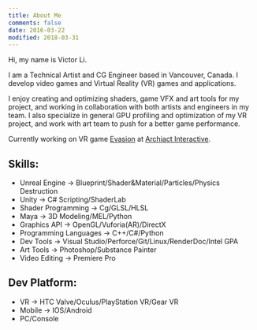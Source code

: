 ```yaml
---
title: About Me
comments: false
date: 2016-03-22
modified: 2018-03-31
---
```

Hi, my name is Victor Li.

I am a Technical Artist and CG Engineer based in Vancouver, Canada. I develop video games and Virtual Reality (VR) games and applications.

I enjoy creating and optimizing shaders, game VFX and art tools for my project, and working in collaboration with both artists and engineers in my team. I also specialize in general GPU profiling and optimization of my VR project, and work with art team to push for a better game performance.
<!-- I also keep the art pipeline clean and efficient in order to maximize performance. -->
<!-- I'm a Technical Artist and Computer Graphics Engineer based in Vancouver with a [Master's degree in Digital Media](http://thecdm.ca/) and a background of computer science. I enjoy interpreting graphics through code and using mathematics and programming as tools to discover how things work and solve problems. -->

<!-- [comment]: I have been always fascinated by the rationality in mathematics and programming, and I enjoy using them as tools to discover how things work and solve problems. I also appreciate the craftmanship and creativity in arts and design, and and I am willing to interpret visual through programming and to bridge the gap between art and technology. -->

Currently working on VR game <a href="https://evasionvrgame.com/" target="_blank">Evasion</a> at <a href="http://archiactinteractive.com" target="_blank">Archiact Interactive</a>.

## Skills:

* Unreal Engine -> Blueprint/Shader&Material/Particles/Physics Destruction
* Unity -> C# Scripting/ShaderLab
* Shader Programming -> Cg/GLSL/HLSL
* Maya -> 3D Modeling/MEL/Python
* Graphics API -> OpenGL/Vuforia(AR)/DirectX
* Programming Languages -> C++/C#/Python
* Dev Tools -> Visual Studio/Perforce/Git/Linux/RenderDoc/Intel GPA
* Art Tools -> Photoshop/Substance Painter
* Video Editing -> Premiere Pro

## Dev Platform:

* VR -> HTC Valve/Oculus/PlayStation VR/Gear VR
* Mobile -> IOS/Android
* PC/Console

<!-- ##### I also like painting, singing, travelling and playing piano. <3 -->
